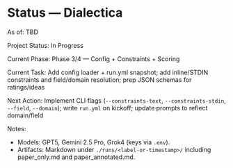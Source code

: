 # Status — Dialectica

As of: TBD

Project Status: In Progress

Current Phase: Phase 3/4 — Config + Constraints + Scoring

Current Task: Add config loader + run.yml snapshot; add inline/STDIN constraints and field/domain resolution; prep JSON schemas for ratings/ideas

Next Action: Implement CLI flags (`--constraints-text`, `--constraints-stdin`, `--field`, `--domain`); write `run.yml` on kickoff; update prompts to reflect domain/field

Notes:
- Models: GPT5, Gemini 2.5 Pro, Grok4 (keys via `.env`).
- Artifacts: Markdown under `./runs/<label-or-timestamp>/` including paper_only.md and paper_annotated.md.
